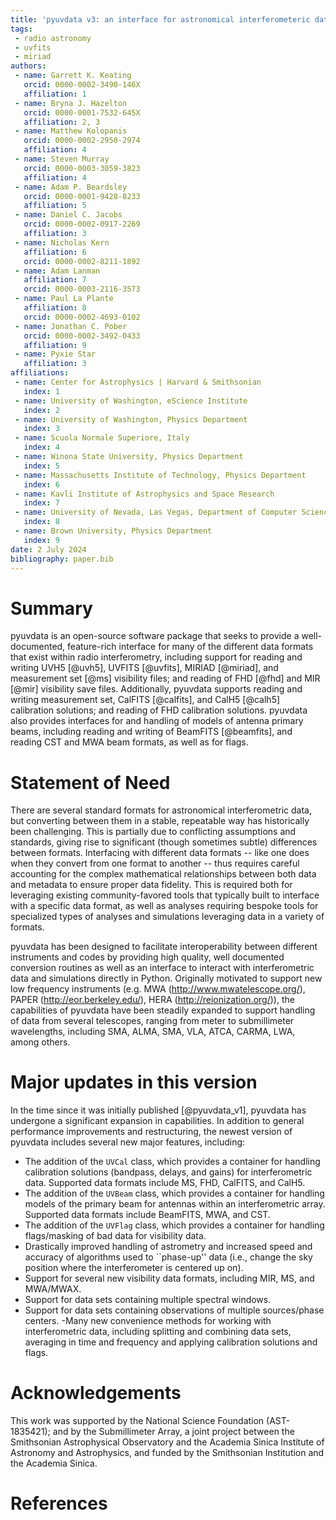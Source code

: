 ```yaml
---
title: 'pyuvdata v3: an interface for astronomical interferometeric datasets in python'
tags:
 - radio astronomy
 - uvfits
 - miriad
authors:
 - name: Garrett K. Keating
   orcid: 0000-0002-3490-146X
   affiliation: 1
 - name: Bryna J. Hazelton
   orcid: 0000-0001-7532-645X
   affiliation: 2, 3
 - name: Matthew Kolopanis
   orcid: 0000-0002-2950-2974
   affiliation: 4
 - name: Steven Murray
   orcid: 0000-0003-3059-3823
   affiliation: 4
 - name: Adam P. Beardsley
   orcid: 0000-0001-9428-8233
   affiliation: 5
 - name: Daniel C. Jacobs
   orcid: 0000-0002-0917-2269
   affiliation: 3
 - name: Nicholas Kern
   affiliation: 6
   orcid: 0000-0002-8211-1892
 - name: Adam Lanman
   affiliation: 7
   orcid: 0000-0003-2116-3573
 - name: Paul La Plante
   affiliation: 8
   orcid: 0000-0002-4693-0102
 - name: Jonathan C. Pober
   orcid: 0000-0002-3492-0433
   affiliation: 9
 - name: Pyxie Star
   affiliation: 3
affiliations:
 - name: Center for Astrophysics | Harvard & Smithsonian
   index: 1
 - name: University of Washington, eScience Institute
   index: 2
 - name: University of Washington, Physics Department
   index: 3
 - name: Scuola Normale Superiore, Italy
   index: 4
 - name: Winona State University, Physics Department
   index: 5
 - name: Massachusetts Institute of Technology, Physics Department
   index: 6
 - name: Kavli Institute of Astrophysics and Space Research
   index: 7
 - name: University of Nevada, Las Vegas, Department of Computer Science
   index: 8
 - name: Brown University, Physics Department
   index: 9
date: 2 July 2024
bibliography: paper.bib
---
```


# Summary
pyuvdata is an open-source software package that seeks to provide a well-documented,
feature-rich interface for many of the different data formats that exist within radio
interferometry, including support for reading and writing UVH5 [@uvh5], UVFITS
[@uvfits], MIRIAD [@miriad], and measurement set [@ms] visibility files; and reading of
FHD [@fhd] and MIR [@mir] visibility save files. Additionally, pyuvdata supports reading
and writing measurement set, CalFITS [@calfits], and CalH5 [@calh5] calibration
solutions; and reading of FHD calibration solutions. pyuvdata also provides interfaces
for and handling of models of antenna primary beams, including reading and writing of
BeamFITS [@beamfits], and reading CST and MWA beam formats, as well as for flags.

# Statement of Need
There are several standard formats for astronomical interferometric data, but
converting between them in a stable, repeatable way has historically been
challenging.  This is partially due to conflicting assumptions and standards, giving
rise to significant (though sometimes subtle) differences between formats.
Interfacing with different data formats -- like one does when they convert from one
format to another -- thus requires careful accounting for the complex mathematical
relationships between both data and metadata to ensure proper data fidelity. This is
required both for leveraging existing community-favored tools that typically built
to interface with a specific data format, as well as analyses requiring bespoke tools
for specialized types of analyses and simulations leveraging data in a variety of
formats.

pyuvdata has been designed to facilitate interoperability between different instruments
and codes by providing high quality, well documented conversion routines as well as an
interface to interact with interferometric data and simulations directly in Python.
Originally motivated to support new low frequency instruments (e.g. MWA
(http://www.mwatelescope.org/), PAPER (http://eor.berkeley.edu/), HERA
(http://reionization.org/)), the capabilities of pyuvdata have been steadily expanded
to support handling of data from several telescopes, ranging from meter to submillimeter
wavelengths, including SMA, ALMA, SMA, VLA, ATCA, CARMA, LWA, among others.

# Major updates in this version
In the time since it was initially published [@pyuvdata_v1], pyuvdata has undergone a
significant expansion in capabilities. In addition to general performance improvements
and restructuring, the newest version of pyuvdata includes several new major features,
including:

- The addition of the `UVCal` class, which provides a container for handling calibration
solutions (bandpass, delays, and gains) for interferometric data. Supported data formats
include MS, FHD, CalFITS, and CalH5.
- The addition of the `UVBeam` class, which provides a container for handling models
of the primary beam for antennas within an interferometric array. Supported data formats
include BeamFITS, MWA, and CST.
- The addition of the `UVFlag` class, which provides a container for handling flags/masking
of bad data for visibility data.
- Drastically improved handling of astrometry and increased speed and accuracy of algorithms
used to ``phase-up'' data (i.e., change the sky position where the interferometer is centered
up on).
- Support for several new visibility data formats, including MIR, MS, and MWA/MWAX.
- Support for data sets containing multiple spectral windows.
- Support for data sets containing observations of multiple sources/phase centers.
-Many new convenience methods for working with interferometric data, including splitting and combining data sets, averaging in time and frequency and applying calibration solutions and flags.

# Acknowledgements
This work was supported by the National Science Foundation (AST-1835421); and by the
Submillimeter Array, a joint project between the Smithsonian Astrophysical Observatory
and the Academia Sinica Institute of Astronomy and Astrophysics, and funded by the
Smithsonian Institution and the Academia Sinica.

# References

